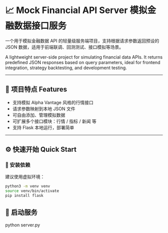 # 📈 Mock Financial API Server 模拟金融数据接口服务

一个用于模拟金融数据 API 的轻量级服务端项目，支持根据请求参数返回预设的 JSON 数据，适用于前端联调、回测测试、接口模拟等场景。

A lightweight server-side project for simulating financial data APIs. It returns predefined JSON responses based on query parameters, ideal for frontend integration, strategy backtesting, and development testing.

---

## 🚀 项目特点 Features

- 支持模拟 Alpha Vantage 风格的行情接口
- 请求参数映射到本地 JSON 文件
- 可自由添加、管理模拟数据
- 可扩展多个接口模块：行情 / 指标 / 新闻 等
- 支持 Flask 本地运行，部署简单

---

## ⚙️ 快速开始 Quick Start

### 📌 安装依赖

建议使用虚拟环境：

```bash
python3 -m venv venv
source venv/bin/activate
pip install flask
```

## 🚀 启动服务

python server.py
